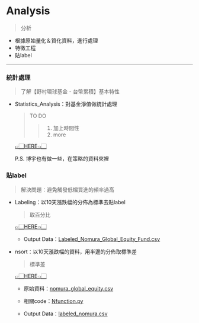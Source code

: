 # Analysis
  > 分析
  
- 根據原始量化＆質化資料，進行處理
- 特徵工程
- 貼label

---
  
### 統計處理
> 了解【野村環球基金 - 台幣累積】基本特性

- Statistics_Analysis：對基金淨值做統計處理
  > TO DO
  >> 1. 加上時間性
  >> 2. more
  
  [👉🏻HERE👈🏻](https://github.com/vanikk06/NOMURA_PROJECT/blob/master/Analysis/Statistics_Analysis.ipynb)
  
  P.S. 博宇也有做一些，在策略的資料夾裡
  
  
### 貼label
> 解決問題：避免觸發低檔買進的頻率過高

- Labeling：以10天漲跌幅的分佈為標準去貼label
  > 取百分比

  [👉🏻HERE👈🏻](https://github.com/vanikk06/NOMURA_PROJECT/blob/master/Analysis/Labeling.ipynb)
  
  - Output Data：[Labeled_Nomura_Global_Equity_Fund.csv](https://github.com/vanikk06/NOMURA_PROJECT/blob/master/Analysis/Labeled_Nomura_Global_Equity_Fund.csv)
 
- nsort：以10天漲跌幅的資料，用半邊的分佈取標準差
  > 標準差
  
  [👉🏻HERE👈🏻](https://github.com/vanikk06/NOMURA_PROJECT/blob/master/Analysis/nsort.py)
  
  - 原始資料：[nomura_global_equity.csv](https://github.com/vanikk06/NOMURA_PROJECT/blob/master/Analysis/nomura_global_equity.csv)
  - 相關code：[Nfunction.py](https://github.com/vanikk06/NOMURA_PROJECT/blob/master/Analysis/Nfunction.py)
  
  - Output Data：[labeled_nomura.csv](https://github.com/vanikk06/NOMURA_PROJECT/blob/master/Analysis/labeled_nomura.csv)
